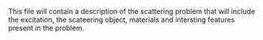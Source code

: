 This file will contain a description of the scattering problem
that will include the excitation, the scateering object, materials
and intersting features present in the problem.